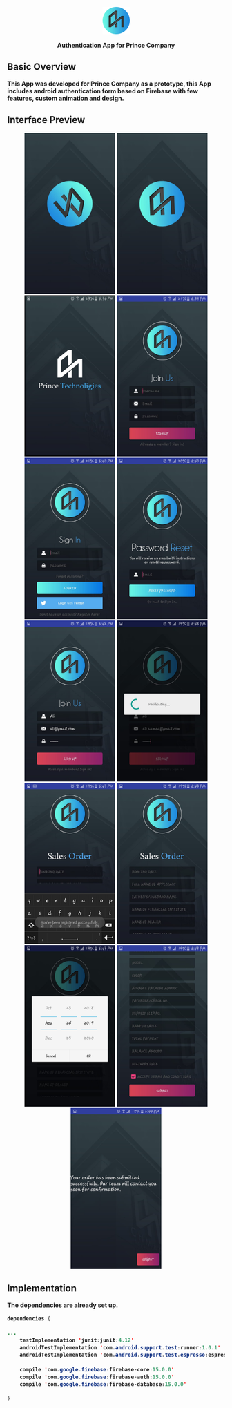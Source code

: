 <p align="center"><img width=12.5% src="https://github.com/ChmaraX/logregform-android/blob/master/app/src/main/res/drawable/logo_noshadow.png"></p>
<p align="center" text> <b>Authentication App for Prince Company </p>


## Basic Overview

This App was developed for Prince Company as a prototype, this App includes android authentication form based on Firebase with few features, custom animation and design. 

## Interface Preview 

<p align="center">
  <img src="https://github.com/Sameer18-Dev/Prince-App/blob/master/Preview/WhatsApp%20Image%202019-11-24%20at%206.45.48%20PM.jpeg" width="210"/>
  <img src="https://github.com/Sameer18-Dev/Prince-App/blob/master/Preview/WhatsApp%20Image%202019-11-24%20at%206.45.48%20PM%20(1).jpeg" width="210"/>
  <img src="https://github.com/Sameer18-Dev/Prince-App/blob/master/Preview/WhatsApp%20Image%202019-11-24%20at%206.45.47%20PM.jpeg" width="210"/>
  <img src="https://github.com/Sameer18-Dev/Prince-App/blob/master/Preview/WhatsApp%20Image%202019-11-24%20at%206.45.47%20PM%20(1).jpeg" width="210"/>
    <img src="https://github.com/Sameer18-Dev/Prince-App/blob/master/Preview/WhatsApp%20Image%202019-11-24%20at%206.45.47%20PM%20(3).jpeg" width="210"/>
    <img src="https://github.com/Sameer18-Dev/Prince-App/blob/master/Preview/WhatsApp%20Image%202019-11-24%20at%206.45.47%20PM%20(4).jpeg" width="210"/>
    <img src="https://github.com/Sameer18-Dev/Prince-App/blob/master/Preview/WhatsApp%20Image%202019-11-24%20at%206.45.47%20PM%20(5).jpeg" width="210"/>
    <img src="https://github.com/Sameer18-Dev/Prince-App/blob/master/Preview/WhatsApp%20Image%202019-11-24%20at%206.45.47%20PM%20(6).jpeg" width="210"/>
    <img src="https://github.com/Sameer18-Dev/Prince-App/blob/master/Preview/WhatsApp%20Image%202019-11-24%20at%206.45.47%20PM%20(7).jpeg" width="210"/>
    <img src="https://github.com/Sameer18-Dev/Prince-App/blob/master/Preview/WhatsApp%20Image%202019-11-24%20at%206.45.47%20PM%20(8).jpeg" width="210"/>
    <img src="https://github.com/Sameer18-Dev/Prince-App/blob/master/Preview/WhatsApp%20Image%202019-11-24%20at%206.45.46%20PM.jpeg" width="210"/>
    <img src="https://github.com/Sameer18-Dev/Prince-App/blob/master/Preview/WhatsApp%20Image%202019-11-24%20at%206.45.46%20PM%20(1).jpeg" width="210"/>
    <img src="https://github.com/Sameer18-Dev/Prince-App/blob/master/Preview/WhatsApp%20Image%202019-11-24%20at%206.45.46%20PM%20(2).jpeg" width="210"/>

</p>

## Implementation

The dependencies are already set up.

``` Java
dependencies {

...
    testImplementation 'junit:junit:4.12'
    androidTestImplementation 'com.android.support.test:runner:1.0.1'
    androidTestImplementation 'com.android.support.test.espresso:espresso-core:3.0.1'

    compile 'com.google.firebase:firebase-core:15.0.0'
    compile 'com.google.firebase:firebase-auth:15.0.0'
    compile 'com.google.firebase:firebase-database:15.0.0'

}
```
